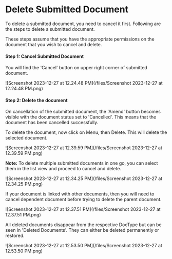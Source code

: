 
# Delete Submitted Document



To delete a submitted document, you need to cancel it first. Following are the steps to delete a submitted document.

These steps assume that you have the appropriate permissions on the document that you wish to cancel and delete.

#### Step 1: Cancel Submitted Document

You will find the 'Cancel' button on upper right corner of submitted document.

![Screenshot 2023-12-27 at 12.24.48 PM](/files/Screenshot 2023-12-27 at 12.24.48 PM.png)![]()

#### Step 2: Delete the document

On cancellation of the submitted document, the 'Amend' button becomes visible with the document status set to 'Cancelled'. This means that the document has been cancelled successfully.

To delete the document, now click on Menu, then Delete. This will delete the selected document.

![Screenshot 2023-12-27 at 12.39.59 PM](/files/Screenshot 2023-12-27 at 12.39.59 PM.png)![]()  


**Note:** To delete multiple submitted documents in one go, you can select them in the list view and proceed to cancel and delete.

![Screenshot 2023-12-27 at 12.34.25 PM](/files/Screenshot 2023-12-27 at 12.34.25 PM.png)![]()  


If your document is linked with other documents, then you will need to cancel dependent document before trying to delete the parent document.

![Screenshot 2023-12-27 at 12.37.51 PM](/files/Screenshot 2023-12-27 at 12.37.51 PM.png)![]()  


All deleted documents disappear from the respective DocType but can be seen in 'Deleted Documents'. They can either be deleted permanently or restored.

![Screenshot 2023-12-27 at 12.53.50 PM](/files/Screenshot 2023-12-27 at 12.53.50 PM.png)![]()  





